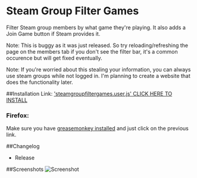 Steam Group Filter Games
=======

Filter Steam group members by what game they're playing.
It also adds a Join Game button if Steam provides it.

Note: This is buggy as it was just released. So try reloading/refreshing the page on the members tab if you don't see the filter bar, it's a common occurence but will get fixed eventually.

Note: If you're worried about this stealing your information, you can always use steam groups while not logged in. I'm planning to create a website that does the functionality later.

##Installation
Link: ['steamgroupfiltergames.user.js' CLICK HERE TO INSTALL](https://raw.githubusercontent.com/Davidj361/SteamGroupFilterGames/master/steamgroupfiltergames.user.js)

### Firefox:

Make sure you have [greasemonkey installed](https://addons.mozilla.org/en-Us/firefox/addon/greasemonkey/) and just click on the previous link.

##Changelog
- Release

##Screenshots
![Screenshot](https://i.imgur.com/ruMqtTx.png)
